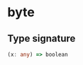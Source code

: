 # byte

## Type signature

<!-- prettier-ignore-start -->
```typescript
(x: any) => boolean
```
<!-- prettier-ignore-end -->
